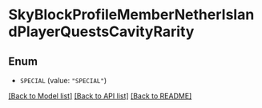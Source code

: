 # SkyBlockProfileMemberNetherIslandPlayerQuestsCavityRarity

## Enum


* `SPECIAL` (value: `"SPECIAL"`)


[[Back to Model list]](../README.md#documentation-for-models) [[Back to API list]](../README.md#documentation-for-api-endpoints) [[Back to README]](../README.md)


